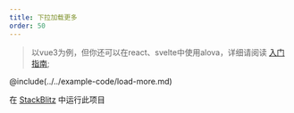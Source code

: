 ```yaml
---
title: 下拉加载更多
order: 50
---
```


> 以vue3为例，但你还可以在react、svelte中使用alova，详细请阅读 [入门指南](../overview/);

@include(../../example-code/load-more.md)

在 [StackBlitz](#) 中运行此项目